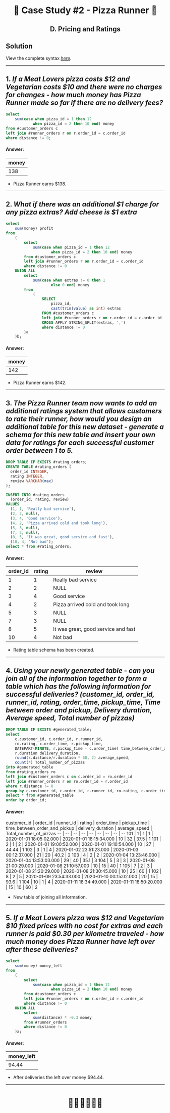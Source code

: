# <p align="center" style="margin-top: 0px;">🍕 Case Study #2 - Pizza Runner 🍕
## <p align="center"> D. Pricing and Ratings

## Solution

View the complete syntax [*here*](https://github.com/hydaai/8-Week-SQL-Challenge/tree/main/Case%20Study%20%232%20-%20Pizza%20Runner/Scripts).

***
 
## 1. *If a Meat Lovers pizza costs $12 and Vegetarian costs $10 and there were no charges for changes - how much money has Pizza Runner made so far if there are no delivery fees?*

```sql
select 
	sum(case when pizza_id = 1 then 12
			when pizza_id = 2 then 10 end) money
from #customer_orders c
left join #runner_orders r on r.order_id = c.order_id
where distance != 0;
````


#### Answer:
| money |
|-------|
|  138  |
  
- Pizza Runner earns $138.

***

## 2. *What if there was an additional $1 charge for any pizza extras? Add cheese is $1 extra*

```sql
select 
	sum(money) profit
from
	(
		select 
			sum(case when pizza_id = 1 then 12
					when pizza_id = 2 then 10 end) money
		from #customer_orders c
		left join #runner_orders r on r.order_id = c.order_id
		where distance != 0
	UNION ALL
		select 
			sum(case when extras != 0 then 1 
					else 0 end) money
		from 
			(
				SELECT 
					pizza_id, 
					cast(trim(value) as int) extras
				FROM #customer_orders c
				left join #runner_orders r on r.order_id = c.order_id
				CROSS APPLY STRING_SPLIT(extras, ',')
				where distance != 0
		)a
	)b;
````


#### Answer:
| money |
|-------|
|  142  |
  
- Pizza Runner earns $142.

***

## 3. *The Pizza Runner team now wants to add an additional ratings system that allows customers to rate their runner, how would you design an additional table for this new dataset - generate a schema for this new table and insert your own data for ratings for each successful customer order between 1 to 5.*

```sql
DROP TABLE IF EXISTS #rating_orders;
CREATE TABLE #rating_orders (
  order_id INTEGER,
  rating INTEGER,
  review VARCHAR(max)
);

INSERT INTO #rating_orders
  (order_id, rating, review)
VALUES
  (1, 1, 'Really bad service'),
  (2, 2, null),
  (3, 4, 'Good service'),
  (4, 2, 'Pizza arrived cold and took long'),
  (5, 3, null),
  (7, 3, null),
  (8, 5, 'It was great, good service and fast'),
  (10, 4, 'Not bad');
select * from #rating_orders;
```

#### Answer:
order_id | rating | review
-- | -- | --
1 | 1 | Really bad service
2 | 2 | NULL
3 | 4 | Good service
4 | 2 | Pizza arrived cold and took long
5 | 3 | NULL
7 | 3 | NULL
8 | 5 | It was great, good service and fast
10 | 4 | Not bad
  
- Rating table schema has been created.

***

## 4. *Using your newly generated table - can you join all of the information together to form a table which has the following information for successful deliveries? (customer_id, order_id, runner_id, rating, order_time, pickup_time, Time between order and pickup, Delivery duration, Average speed, Total number of pizzas)*

```sql
DROP TABLE IF EXISTS #generated_table;
select 
	c.customer_id, c.order_id, r.runner_id,
	ro.rating, c.order_time, r.pickup_time,
	DATEPART(MINUTE, r.pickup_time - c.order_time) time_between_order_and_pickup,
	r.duration delivery_duration,
	round(r.distance/r.duration * 60, 2) average_speed,
	count(*) Total_number_of_pizzas
into #generated_table
from #rating_orders ro
left join #customer_orders c on c.order_id = ro.order_id
left join #runner_orders r on ro.order_id = r.order_id
where r.distance != 0
group by c.customer_id, c.order_id, r.runner_id, ro.rating, c.order_time, r.pickup_time, r.distance, r.duration;
select * from #generated_table
order by order_id;
```

#### Answer:
customer_id | order_id | runner_id | rating | order_time | pickup_time | time_between_order_and_pickup | delivery_duration | average_speed | Total_number_of_pizzas
-- | -- | -- | -- | -- | -- | -- | -- | --
101 | 1 | 1 | 1 | 2020-01-01 18:05:02.000 | 2020-01-01 18:15:34.000 | 10 | 32 | 37.5 | 1
101 | 2 | 1 | 2 | 2020-01-01 19:00:52.000 | 2020-01-01 19:10:54.000 | 10 | 27 | 44.44 | 1
102 | 3 | 1 | 4 | 2020-01-02 23:51:23.000 | 2020-01-03 00:12:37.000 | 21 | 20 | 40.2 | 2
103 | 4 | 2 | 2 | 2020-01-04 13:23:46.000 | 2020-01-04 13:53:03.000 | 29 | 40 | 35.1 | 3
104 | 5 | 3 | 3 | 2020-01-08 21:00:29.000 | 2020-01-08 21:10:57.000 | 10 | 15 | 40 | 1
105 | 7 | 2 | 3 | 2020-01-08 21:20:29.000 | 2020-01-08 21:30:45.000 | 10 | 25 | 60 | 1
102 | 8 | 2 | 5 | 2020-01-09 23:54:33.000 | 2020-01-10 00:15:02.000 | 20 | 15 | 93.6 | 1
104 | 10 | 1 | 4 | 2020-01-11 18:34:49.000 | 2020-01-11 18:50:20.000 | 15 | 10 | 60 | 2
  
- New table of joining all information.

***

## 5. *If a Meat Lovers pizza was $12 and Vegetarian $10 fixed prices with no cost for extras and each runner is paid $0.30 per kilometre traveled - how much money does Pizza Runner have left over after these deliveries?*

```sql
select 
	sum(money) money_left
from
	(
		select 
			sum(case when pizza_id = 1 then 12
					when pizza_id = 2 then 10 end) money
		from #customer_orders c
		left join #runner_orders r on r.order_id = c.order_id
		where distance != 0
	UNION ALL
		select 
			sum(distance) * -0.3 money
		from #runner_orders 
		where distance != 0
	)a;
````


#### Answer:
| money_left |
|------------|
|    94.44   |
  
- After deliveries the left over money $94.44.

***

# <p align="center" style="margin-top: 0px;">👩‍💻👩‍💻👩‍💻
